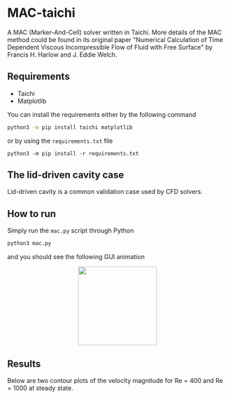 # MAC-taichi
A MAC (Marker-And-Cell) solver written in Taichi. More details of the MAC method could be found in its original
paper "Numerical Calculation of Time Dependent Viscous Incompressible Flow of Fluid with Free Surface" by Francis H. Harlow and J. Eddie Welch. 

## Requirements
- Taichi
- Matplotlib

You can install the requirements either by the following command
```bash
python3 -m pip install taichi matplotlib
```
or by using the `requirements.txt` file
```
python3 -m pip install -r requirements.txt
```

## The lid-driven cavity case
Lid-driven cavity is a common validation case used by CFD solvers.

## How to run
Simply run the `mac.py` script through Python
```bash
python3 mac.py
```
and you should see the following GUI animation

<p style="text-align:center;"><img src="./fig/video.gif" width="180"></p>

## Results
Below are two contour plots of the velocity magnitude for Re = 400 and Re = 1000 at steady state.

